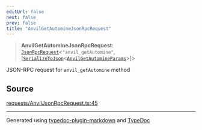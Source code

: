 ```yaml
---
editUrl: false
next: false
prev: false
title: "AnvilGetAutomineJsonRpcRequest"
---
```


> **AnvilGetAutomineJsonRpcRequest**: [`JsonRpcRequest`](/reference/tevm/jsonrpc/type-aliases/jsonrpcrequest/)\<`"anvil_getAutomine"`, [[`SerializeToJson`](/reference/tevm/procedures-types/type-aliases/serializetojson/)\<[`AnvilGetAutomineParams`](/reference/tevm/actions-types/type-aliases/anvilgetautomineparams/)\>]\>

JSON-RPC request for `anvil_getAutomine` method

## Source

[requests/AnvilJsonRpcRequest.ts:45](https://github.com/evmts/tevm-monorepo/blob/main/packages/procedures-types/src/requests/AnvilJsonRpcRequest.ts#L45)

***
Generated using [typedoc-plugin-markdown](https://www.npmjs.com/package/typedoc-plugin-markdown) and [TypeDoc](https://typedoc.org/)
